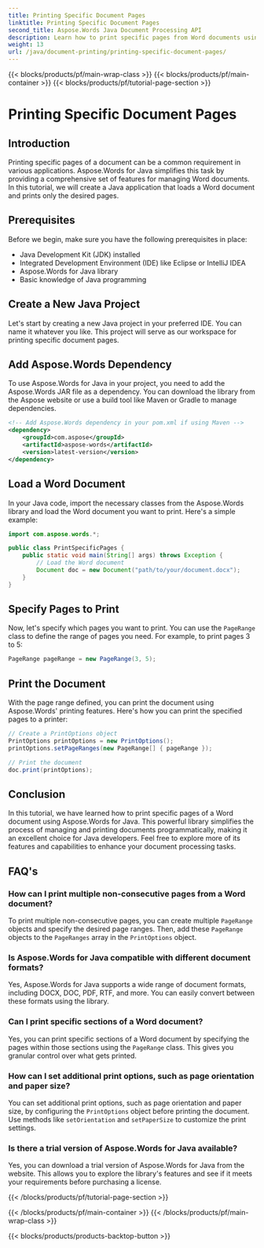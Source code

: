 ```yaml
---
title: Printing Specific Document Pages
linktitle: Printing Specific Document Pages
second_title: Aspose.Words Java Document Processing API
description: Learn how to print specific pages from Word documents using Aspose.Words for Java. Step-by-step guide for Java developers.
weight: 13
url: /java/document-printing/printing-specific-document-pages/
---
```


{{< blocks/products/pf/main-wrap-class >}}
{{< blocks/products/pf/main-container >}}
{{< blocks/products/pf/tutorial-page-section >}}

# Printing Specific Document Pages


## Introduction

Printing specific pages of a document can be a common requirement in various applications. Aspose.Words for Java simplifies this task by providing a comprehensive set of features for managing Word documents. In this tutorial, we will create a Java application that loads a Word document and prints only the desired pages.

## Prerequisites

Before we begin, make sure you have the following prerequisites in place:

- Java Development Kit (JDK) installed
- Integrated Development Environment (IDE) like Eclipse or IntelliJ IDEA
- Aspose.Words for Java library
- Basic knowledge of Java programming

## Create a New Java Project

Let's start by creating a new Java project in your preferred IDE. You can name it whatever you like. This project will serve as our workspace for printing specific document pages.

## Add Aspose.Words Dependency

To use Aspose.Words for Java in your project, you need to add the Aspose.Words JAR file as a dependency. You can download the library from the Aspose website or use a build tool like Maven or Gradle to manage dependencies.

```xml
<!-- Add Aspose.Words dependency in your pom.xml if using Maven -->
<dependency>
    <groupId>com.aspose</groupId>
    <artifactId>aspose-words</artifactId>
    <version>latest-version</version>
</dependency>
```

## Load a Word Document

In your Java code, import the necessary classes from the Aspose.Words library and load the Word document you want to print. Here's a simple example:

```java
import com.aspose.words.*;

public class PrintSpecificPages {
    public static void main(String[] args) throws Exception {
        // Load the Word document
        Document doc = new Document("path/to/your/document.docx");
    }
}
```

## Specify Pages to Print

Now, let's specify which pages you want to print. You can use the `PageRange` class to define the range of pages you need. For example, to print pages 3 to 5:

```java
PageRange pageRange = new PageRange(3, 5);
```

## Print the Document

With the page range defined, you can print the document using Aspose.Words' printing features. Here's how you can print the specified pages to a printer:

```java
// Create a PrintOptions object
PrintOptions printOptions = new PrintOptions();
printOptions.setPageRanges(new PageRange[] { pageRange });

// Print the document
doc.print(printOptions);
```

## Conclusion

In this tutorial, we have learned how to print specific pages of a Word document using Aspose.Words for Java. This powerful library simplifies the process of managing and printing documents programmatically, making it an excellent choice for Java developers. Feel free to explore more of its features and capabilities to enhance your document processing tasks.

## FAQ's

### How can I print multiple non-consecutive pages from a Word document?

To print multiple non-consecutive pages, you can create multiple `PageRange` objects and specify the desired page ranges. Then, add these `PageRange` objects to the `PageRanges` array in the `PrintOptions` object.

### Is Aspose.Words for Java compatible with different document formats?

Yes, Aspose.Words for Java supports a wide range of document formats, including DOCX, DOC, PDF, RTF, and more. You can easily convert between these formats using the library.

### Can I print specific sections of a Word document?

Yes, you can print specific sections of a Word document by specifying the pages within those sections using the `PageRange` class. This gives you granular control over what gets printed.

### How can I set additional print options, such as page orientation and paper size?

You can set additional print options, such as page orientation and paper size, by configuring the `PrintOptions` object before printing the document. Use methods like `setOrientation` and `setPaperSize` to customize the print settings.

### Is there a trial version of Aspose.Words for Java available?

Yes, you can download a trial version of Aspose.Words for Java from the website. This allows you to explore the library's features and see if it meets your requirements before purchasing a license.

{{< /blocks/products/pf/tutorial-page-section >}}

{{< /blocks/products/pf/main-container >}}
{{< /blocks/products/pf/main-wrap-class >}}

{{< blocks/products/products-backtop-button >}}
